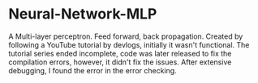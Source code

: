 # Neural-Network-MLP
A Multi-layer perceptron. Feed forward, back propagation.
Created by following a YouTube tutorial by devlogs, initially it wasn't functional. The tutorial series ended incomplete, code was later released to fix the compilation errors, however, it didn't fix the issues. After extensive debugging, I found the error in the error checking.
